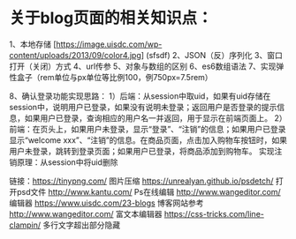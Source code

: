 # 关于blog页面的相关知识点：
1、本地存储
[https://image.uisdc.com/wp-content/uploads/2013/09/color4.jpg] (sfsdf)
2、JSON（反）序列化
3、窗口打开（关闭）方式
4、url传参
5、对象与数组的区别
6、es6数组语法
7、实现弹性盒子（rem单位与px单位等比例100，例750px=7.5rem）
 <link rel="stylesheet" media="screen and (max-device-width:900px)" href=" " />
   <script>  (function () {
            var deviceWidth = document.documentElement.clientWidth;
            if (deviceWidth > 750) deviceWidth = 750;
            document.documentElement.style.fontSize = deviceWidth / 7.5 + 'px';
        })()</script>
8、确认登录功能实现思路：
1）后端：从session中取uid，如果有uid存储在session中，说明用户已登录，如果没有说明未登录；返回用户是否登录的提示信息，如果用户已登录，查询相应的用户名一并返回，用于显示在前端页面上。
2）前端：在页头上，如果用户未登录，显示“登录”、“注销”的信息；如果用户已登录显示“welcome xxx”、“注销”的信息。在商品页面，点击加入购物车按钮时，如果用户未登录，跳转到登录页面；如果用户已登录，将商品添加到购物车。
实现注销原理：从session中将uid删除


链接：https://tinypng.com/ 图片压缩
https://unrealyan.github.io/psdetch/ 打开psd文件
http://www.kantu.com/ Ps在线编辑
http://www.wangeditor.com/ 编辑器
https://www.uisdc.com/23-blogs 博客网站参考
http://www.wangeditor.com/ 富文本编辑器
https://css-tricks.com/line-clampin/ 多行文字超出部分隐藏
